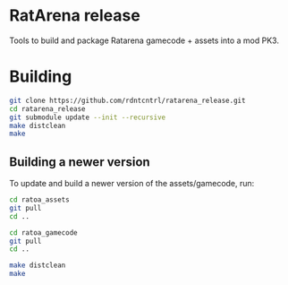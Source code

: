 # RatArena release

Tools to build and package Ratarena gamecode + assets into a mod PK3.

# Building

```sh
git clone https://github.com/rdntcntrl/ratarena_release.git
cd ratarena_release
git submodule update --init --recursive
make distclean
make
```
## Building a newer version

To update and build a newer version of the assets/gamecode, run:

```sh
cd ratoa_assets
git pull
cd ..

cd ratoa_gamecode
git pull
cd ..

make distclean
make
```

